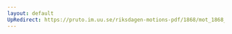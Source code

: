 ```yaml
---
layout: default
UpRedirect: https://pruto.im.uu.se/riksdagen-motions-pdf/1868/mot_1868__ak__181/mot_1868__ak__181-003.pdf
---
```

